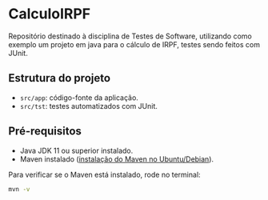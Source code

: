 # CalculoIRPF

Repositório destinado à disciplina de Testes de Software, utilizando como exemplo um projeto em java para o cálculo de IRPF, testes sendo feitos com JUnit.

## Estrutura do projeto

- `src/app`: código-fonte da aplicação.
- `src/tst`: testes automatizados com JUnit.

## Pré-requisitos

- Java JDK 11 ou superior instalado.
- Maven instalado ([instalação do Maven no Ubuntu/Debian](https://maven.apache.org/install.html)).

Para verificar se o Maven está instalado, rode no terminal:

```bash
mvn -v
